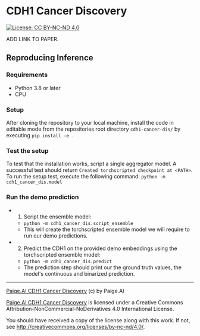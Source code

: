 # CDH1 Cancer Discovery

[![License: CC BY-NC-ND 4.0](https://img.shields.io/badge/License-CC_BY--NC--ND_4.0-lightgrey.svg)](https://creativecommons.org/licenses/by-nc-nd/4.0/)

ADD LINK TO PAPER.

## Reproducing Inference

### Requirements
- Python 3.8 or later
- CPU

### Setup
After cloning the repository to your local machine, install the code in editable mode from the repositories root directory `cdh1-cancer-dis/` by executing `pip install -e .`

### Test the setup
To test that the installation works, script a single aggregator model. A successful test should return `Created torchscripted checkpoint at <PATH>`. To run the setup test, execute the following command: 
```python -m cdh1_cancer_dis.model```


### Run the demo prediction
- 1. Script the ensemble model: 
  - `python -m cdh1_cancer_dis.script_ensemble`
  - This will create the torchscripted ensemble model we will require to run our demo predictions.
- 2. Predict the CDH1 on the provided demo embeddings using the torchscripted ensemble model:
  - `python -m cdh1_cancer_dis.predict`
  - The prediction step should print our the ground truth values, the model's continuous and binarized prediction. 

___
[Paige.AI CDH1 Cancer Discovery](https://github.com/Paige-AI/cdh1-cancer-dis) (c) by Paige.AI

[Paige.AI CDH1 Cancer Discovery](https://github.com/Paige-AI/cdh1-cancer-dis) is licensed under a
Creative Commons Attribution-NonCommercial-NoDerivatives 4.0 International License.

You should have received a copy of the license along with this work. If not, see <http://creativecommons.org/licenses/by-nc-nd/4.0/>.